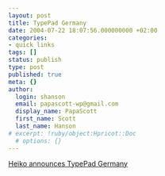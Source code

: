 ```yaml
---
layout: post
title: TypePad Germany
date: 2004-07-22 18:07:56.000000000 +02:00
categories:
- quick links
tags: []
status: publish
type: post
published: true
meta: {}
author:
  login: shanson
  email: papascott-wp@gmail.com
  display_name: PapaScott
  first_name: Scott
  last_name: Hanson
# excerpt: !ruby/object:Hpricot::Doc
  # options: {}
---
```

<p><a href="http://www.hebig.com/archives/002336.shtml" title="I thought that's what he meant by 'something good' this morning">Heiko announces TypePad Germany</a></p>
